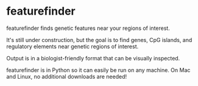 featurefinder
=============

featurefinder finds genetic features near your regions of interest.

It's still under construction, but the goal is to find genes, CpG islands, and regulatory elements near genetic regions of interest.

Output is in a biologist-friendly format that can be visually inspected.

featurefinder is in Python so it can easily be run on any machine. On Mac and Linux, no additional downloads are needed!
